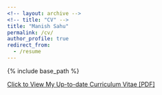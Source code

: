 ```yaml
---
<!-- layout: archive -->
<!-- title: "CV" -->
title: "Manish Sahu"
permalink: /cv/
author_profile: true
redirect_from:
  - /resume
---
```


{% include base_path %}

[Click to View My Up-to-date Curriculum Vitae [PDF]](http://sahumanish.github.io/files/CV.pdf)
